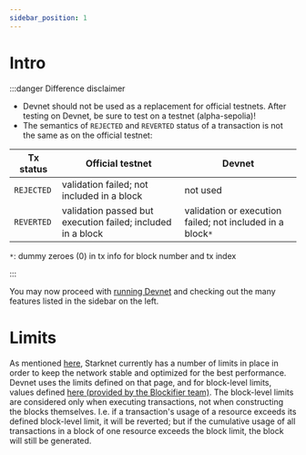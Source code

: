 ```yaml
---
sidebar_position: 1
---
```


# Intro

:::danger Difference disclaimer

- Devnet should not be used as a replacement for official testnets. After testing on Devnet, be sure to test on a testnet (alpha-sepolia)!
- The semantics of `REJECTED` and `REVERTED` status of a transaction is not the same as on the official testnet:

| Tx status  | Official testnet                                            | Devnet                                                     |
| ---------- | ----------------------------------------------------------- | ---------------------------------------------------------- |
| `REJECTED` | validation failed; not included in a block                  | not used                                                   |
| `REVERTED` | validation passed but execution failed; included in a block | validation or execution failed; not included in a block`*` |

`*`: dummy zeroes (0) in tx info for block number and tx index

:::

You may now proceed with [running Devnet](./running/install) and checking out the many features listed in the sidebar on the left.

# Limits

As mentioned [here](https://docs.starknet.io/tools/limits-and-triggers/), Starknet currently has a number of limits in place in order to keep the network stable and optimized for the best performance. Devnet uses the limits defined on that page, and for block-level limits, values defined [here (provided by the Blockifier team)](https://github.com/0xSpaceShard/starknet-devnet-rs/blob/main/crates/starknet-devnet-core/src/utils.rs). The block-level limits are considered only when executing transactions, not when constructing the blocks themselves. I.e. if a transaction's usage of a resource exceeds its defined block-level limit, it will be reverted; but if the cumulative usage of all transactions in a block of one resource exceeds the block limit, the block will still be generated.
